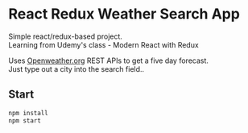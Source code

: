 # React Redux Weather Search App
Simple react/redux-based project.   
Learning from Udemy's class - Modern React with Redux      

Uses [Openweather.org](http://www.google.it) REST APIs to get a five day forecast.  
Just type out a city into the search field..

## Start
```bash
npm install
npm start
```